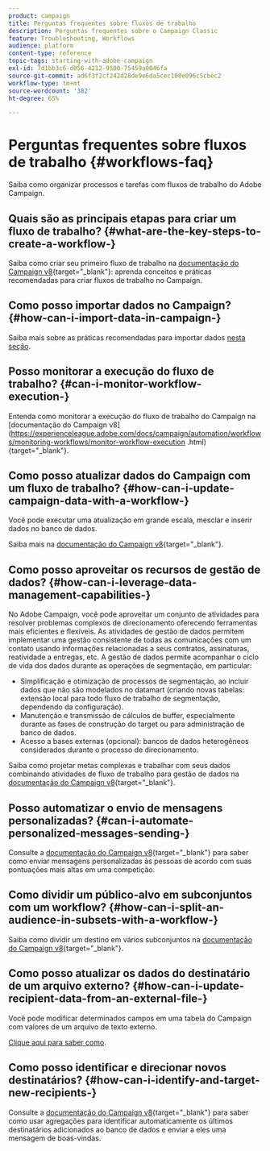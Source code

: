 ```yaml
---
product: campaign
title: Perguntas frequentes sobre fluxos de trabalho
description: Perguntas frequentes sobre o Campaign Classic
feature: Troubleshooting, Workflows
audience: platform
content-type: reference
topic-tags: starting-with-adobe-campaign
exl-id: 7d1bb3c6-d056-4212-9500-75459a0046fa
source-git-commit: ad6f3f2cf242d28de9e6da5cec100e096c5cbec2
workflow-type: tm+mt
source-wordcount: '382'
ht-degree: 65%

---
```


# Perguntas frequentes sobre fluxos de trabalho {#workflows-faq}



Saiba como organizar processos e tarefas com fluxos de trabalho do Adobe Campaign.

## Quais são as principais etapas para criar um fluxo de trabalho? {#what-are-the-key-steps-to-create-a-workflow-}

Saiba como criar seu primeiro fluxo de trabalho na [documentação do Campaign v8](https://experienceleague.adobe.com/docs/campaign/automation/workflows/introduction/build-a-workflow.html?lang=pt-BR){target="_blank"}: aprenda conceitos e práticas recomendadas para criar fluxos de trabalho no Campaign.

## Como posso importar dados no Campaign? {#how-can-i-import-data-in-campaign-}

Saiba mais sobre as práticas recomendadas para importar dados [nesta seção](../../platform/using/import-export-best-practices.md).

## Posso monitorar a execução do fluxo de trabalho? {#can-i-monitor-workflow-execution-}

Entenda como monitorar a execução do fluxo de trabalho do Campaign na [documentação do Campaign v8]&#x200B;(https://experienceleague.adobe.com/docs/campaign/automation/workflows/monitoring-workflows/monitor-workflow-execution
.html){target="_blank"}.

## Como posso atualizar dados do Campaign com um fluxo de trabalho? {#how-can-i-update-campaign-data-with-a-workflow-}

Você pode executar uma atualização em grande escala, mesclar e inserir dados no banco de dados.

Saiba mais na [documentação do Campaign v8](https://experienceleague.adobe.com/docs/campaign/automation/workflows/wf-activities/targeting-activities/update-data.html?lang=pt-BR){target="_blank"}.

## Como posso aproveitar os recursos de gestão de dados? {#how-can-i-leverage-data-management-capabilities-}

No Adobe Campaign, você pode aproveitar um conjunto de atividades para resolver problemas complexos de direcionamento oferecendo ferramentas mais eficientes e flexíveis. As atividades de gestão de dados permitem implementar uma gestão consistente de todas as comunicações com um contato usando informações relacionadas a seus contratos, assinaturas, reatividade a entregas, etc. A gestão de dados permite acompanhar o ciclo de vida dos dados durante as operações de segmentação, em particular:

* Simplificação e otimização de processos de segmentação, ao incluir dados que não são modelados no datamart (criando novas tabelas: extensão local para todo fluxo de trabalho de segmentação, dependendo da configuração).
* Manutenção e transmissão de cálculos de buffer, especialmente durante as fases de construção do target ou para administração de banco de dados.
* Acesso a bases externas (opcional): bancos de dados heterogêneos considerados durante o processo de direcionamento.

Saiba como projetar metas complexas e trabalhar com seus dados combinando atividades de fluxo de trabalho para gestão de dados na [documentação do Campaign v8](https://experienceleague.adobe.com/docs/campaign/automation/workflows/introduction/wf-type/targeting-workflows.html?lang=pt-BR){target="_blank"}.

## Posso automatizar o envio de mensagens personalizadas? {#can-i-automate-personalized-messages-sending-}

Consulte a [documentação do Campaign v8](https://experienceleague.adobe.com/docs/campaign/automation/workflows/use-cases/data-management/enrich-data.html?lang=pt-BR){target="_blank"} para saber como enviar mensagens personalizadas às pessoas de acordo com suas pontuações mais altas em uma competição.

## Como dividir um público-alvo em subconjuntos com um workflow? {#how-can-i-split-an-audience-in-subsets-with-a-workflow-}

Saiba como dividir um destino em vários subconjuntos na [documentação do Campaign v8](https://experienceleague.adobe.com/docs/campaign/automation/workflows/wf-activities/targeting-activities/split.html?lang=pt-BR){target="_blank"}.

## Como posso atualizar os dados do destinatário de um arquivo externo? {#how-can-i-update-recipient-data-from-an-external-file-}

Você pode modificar determinados campos em uma tabela do Campaign com valores de um arquivo de texto externo.

[Clique aqui para saber como](../../platform/using/import-operations-samples.md#example--enrich-the-values-with-those-of-an-external-file).

## Como posso identificar e direcionar novos destinatários? {#how-can-i-identify-and-target-new-recipients-}

Consulte a [documentação do Campaign v8](https://experienceleague.adobe.com/docs/campaign/automation/workflows/use-cases/data-management/using-aggregates.html?lang=pt-BR){target="_blank"} para saber como usar agregações para identificar automaticamente os últimos destinatários adicionados ao banco de dados e enviar a eles uma mensagem de boas-vindas.
